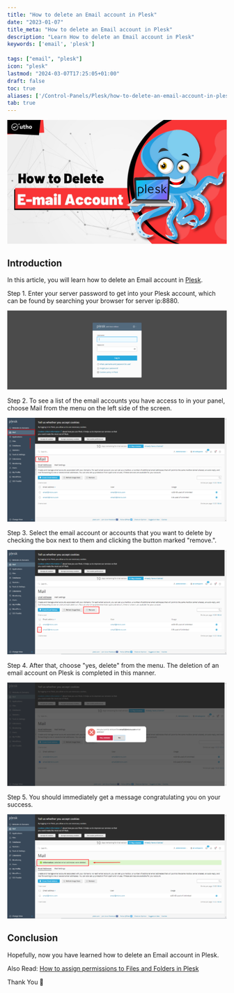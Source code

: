 ```yaml
---
title: "How to delete an Email account in Plesk"
date: "2023-01-07"
title_meta: "How to delete an Email account in Plesk"
description: "Learn How to delete an Email account in Plesk"
keywords: ['email', 'plesk']

tags: ["email", "plesk"]
icon: "plesk"
lastmod: "2024-03-07T17:25:05+01:00"
draft: false
toc: true
aliases: ['/Control-Panels/Plesk/how-to-delete-an-email-account-in-plesk/']
tab: true
---
```


![How to delete an Email account in Plesk](images/How-to-delete-an-Email-account-in-Plesk_utho.jpg)

## Introduction

In this article, you will learn how to delete an Email account in [Plesk](https://en.wikipedia.org/wiki/Plesk).

Step 1. Enter your server password to get into your Plesk account, which can be found by searching your browser for server ip:8880.

![command output](images/image-679-1024x367.png)

Step 2. To see a list of the email accounts you have access to in your panel, choose Mail from the menu on the left side of the screen.

![delete an Email account in Plesk](images/image-745-1024x484.png)

Step 3. Select the email account or accounts that you want to delete by checking the box next to them and clicking the button marked "remove.".

![delete an Email account in Plesk](images/image-746-1024x485.png)

Step 4. After that, choose "yes, delete" from the menu. The deletion of an email account on Plesk is completed in this manner.

![output](images/image-747-1024x482.png)

Step 5. You should immediately get a message congratulating you on your success.

![delete an Email account in Plesk](images/image-748-1024x485.png)

## Conclusion

Hopefully, now you have learned how to delete an Email account in Plesk.

Also Read: [How to assign permissions to Files and Folders in Plesk](https://utho.com/docs/tutorial/how-to-assign-permissions-to-files-and-folders-in-plesk/)

Thank You 🙂
